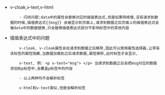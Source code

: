 +   v-cloak,v-text,v-html
    ```
        - 闪烁问题:data中的属性会替换对应的插值表达式,但是如果网络慢,没有请求到数据的时候,插值表达式{{msg}} 会被显示到页面上,请求到数据之后页面上的插值表达式会被data中的数据替换,只会替换插值表达式部分不影响标签中的其他内容
    ```
+   插值表达式中的问题
    ```
        v-cloak, v-cloak属性会在请求到数据之后移除,因此可以使用属性选择器,让带有该标签的属性隐藏,当数据加载到之后请求数据,属性移除,此时标签才会显示, 

        v-text, 例: <p v-text="msg"> </p> 当请求到数据之后会把msg对应的数据添加到p标签中,会覆盖p标签中的内容

        - 以上两种均不会解析标签

        v-html和v-text类似,但是会解析标签
    ```
